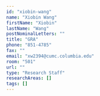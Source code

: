 ```yaml
---
id: "xiobin-wang"
name: "Xiobin Wang"
firstName: "Xiobin"
lastName: "Wang"
postNominalLetters: ""
title: "GRA"
phone: "851-4785"
fax: ""
email: "xw2394@cumc.columbia.edu"
room: "501"
url: ""
type: "Research Staff"
researchAreas: []
tags: []
---
```

